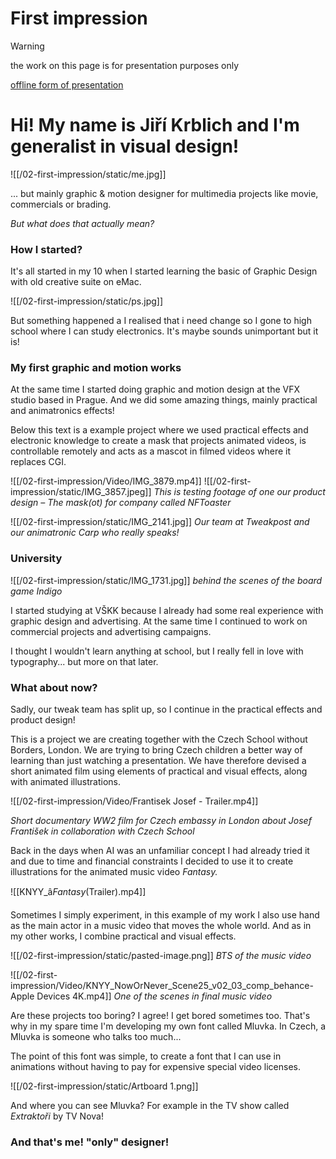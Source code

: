 # First impression

> [!WARNING]
> the work on this page is for presentation purposes only

[offline form of presentation](https://docs.google.com/presentation/d/1OUmfITUkxccNSzLBnFHSptuiKydQFG4B/edit?usp=share_link&ouid=105066854430645324700&rtpof=true&sd=true)
# Hi! My name is Jiří Krblich and I'm generalist in visual design!

![[/02-first-impression/static/me.jpg]]

... but mainly graphic & motion designer for multimedia projects like movie, commercials or brading.

*But what does that actually mean?*

### How I started?

It's all started in my 10 when I started learning the basic of Graphic Design with old creative suite on eMac.

![[/02-first-impression/static/ps.jpg]]

But something happened a I realised that i need change so I gone to high school where I can study electronics. It's maybe sounds unimportant but it is!

### My first graphic and motion works

At the same time I started doing graphic and motion design at the VFX studio based in Prague. And we did some amazing things, mainly practical and animatronics effects!

Below this text is a example project where we used practical effects and electronic knowledge to create a mask that projects animated videos, is controllable remotely and acts as a mascot in filmed videos where it replaces CGI.

![[/02-first-impression/Video/IMG_3879.mp4]]
![[/02-first-impression/static/IMG_3857.jpeg]]
*This is testing footage of one our product design – The mask(ot) for company called NFToaster*

![[/02-first-impression/static/IMG_2141.jpg]]
*Our team at Tweakpost and our animatronic Carp who really speaks!*

### University
![[/02-first-impression/static/IMG_1731.jpg]]
*behind the scenes of the board game Indigo*

I started studying at VŠKK because I already had some real experience with graphic design and advertising. At the same time I continued to work on commercial projects and advertising campaigns.

I thought I wouldn't learn anything at school, but I really fell in love with typography... but more on that later.
### What about now?

Sadly, our tweak team has split up, so I continue in the practical effects and product design!

This is a project we are creating together with the Czech School without Borders, London. We are trying to bring Czech children a better way of learning than just watching a presentation. We have therefore devised a short animated film using elements of practical and visual effects, along with animated illustrations.

![[/02-first-impression/Video/Frantisek Josef - Trailer.mp4]]

*Short documentary WW2 film for Czech embassy in London about Josef František in collaboration with Czech School*



Back in the days when AI was an unfamiliar concept I had already tried it and due to time and financial constraints I decided to use it to create illustrations for the animated music video *Fantasy.*


![[KNYY_â_Fantasy_(Trailer).mp4]]

Sometimes I simply experiment, in this example of my work I also use hand as the main actor in a music video that moves the whole world. And as in my other works, I combine practical and visual effects.

![[/02-first-impression/static/pasted-image.png]]
*BTS of the music video*


![[/02-first-impression/Video/KNYY_NowOrNever_Scene25_v02_03_comp_behance-Apple Devices 4K.mp4]]
*One of the scenes in final music video*


Are these projects too boring? I agree! I get bored sometimes too. That's why in my spare time I'm developing my own font called Mluvka. In Czech, a Mluvka is someone who talks too much...

The point of this font was simple, to create a font that I can use in animations without having to pay for expensive special video licenses.

![[/02-first-impression/static/Artboard 1.png]]

And where you can see Mluvka? For example in the TV show called *Extraktoři* by TV Nova!

### And that's me! "only" designer!